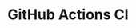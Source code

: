 # GitHub Actions CI











































































































































































































































































































































































































































































































































































































































































































































































































































































































































































































































































































































































































































































































































































































































































































































































































































































































































































































































































































































































































































































































































































































































































































































































































































































































































































































































































































































































































































































































































































































































































































































































































































































































































































































































































































































































































































































































































































































































